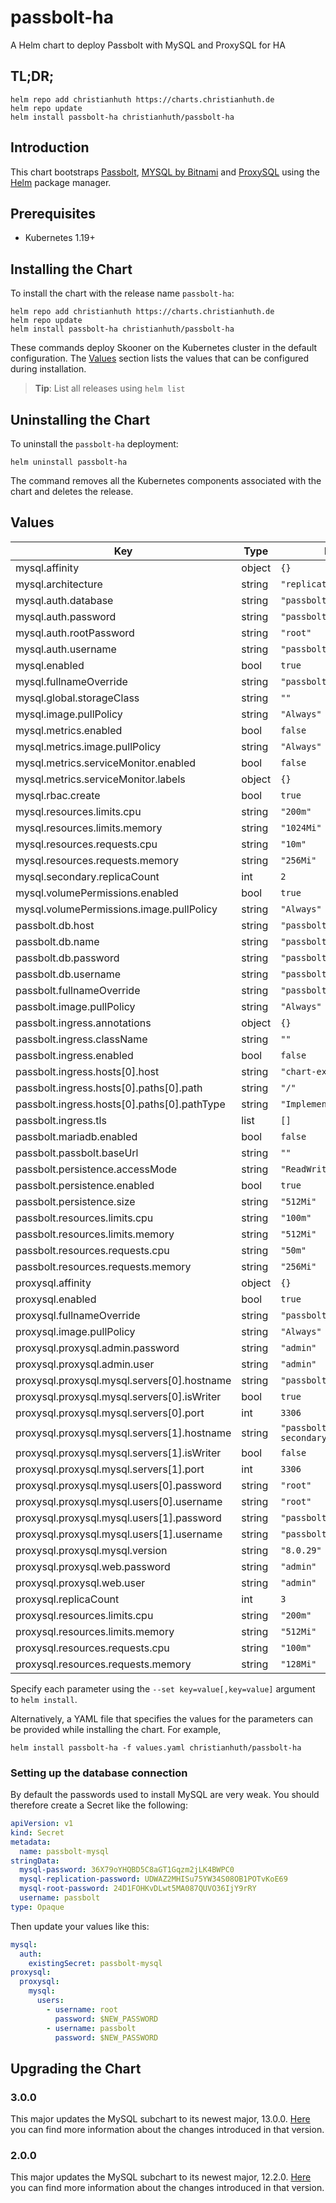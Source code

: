 # passbolt-ha

A Helm chart to deploy Passbolt with MySQL and ProxySQL for HA

## TL;DR;

```console
helm repo add christianhuth https://charts.christianhuth.de
helm repo update
helm install passbolt-ha christianhuth/passbolt-ha
```

## Introduction

This chart bootstraps [Passbolt](https://github.com/passbolt), [MYSQL by Bitnami](https://github.com/bitnami/charts/tree/master/bitnami/mysql) and [ProxySQL](https://github.com/flachesis/proxysql/tree/master/charts/proxysql) using the [Helm](https://helm.sh) package manager.

## Prerequisites

- Kubernetes 1.19+

## Installing the Chart

To install the chart with the release name `passbolt-ha`:

```console
helm repo add christianhuth https://charts.christianhuth.de
helm repo update
helm install passbolt-ha christianhuth/passbolt-ha
```

These commands deploy Skooner on the Kubernetes cluster in the default configuration. The [Values](#values) section lists the values that can be configured during installation.

> **Tip**: List all releases using `helm list`

## Uninstalling the Chart

To uninstall the `passbolt-ha` deployment:

```console
helm uninstall passbolt-ha
```

The command removes all the Kubernetes components associated with the chart and deletes the release.

## Values

| Key | Type | Default | Description |
|-----|------|---------|-------------|
| mysql.affinity | object | `{}` |  |
| mysql.architecture | string | `"replication"` |  |
| mysql.auth.database | string | `"passbolt"` |  |
| mysql.auth.password | string | `"passbolt"` |  |
| mysql.auth.rootPassword | string | `"root"` |  |
| mysql.auth.username | string | `"passbolt"` |  |
| mysql.enabled | bool | `true` |  |
| mysql.fullnameOverride | string | `"passbolt-mysql"` |  |
| mysql.global.storageClass | string | `""` |  |
| mysql.image.pullPolicy | string | `"Always"` |  |
| mysql.metrics.enabled | bool | `false` |  |
| mysql.metrics.image.pullPolicy | string | `"Always"` |  |
| mysql.metrics.serviceMonitor.enabled | bool | `false` |  |
| mysql.metrics.serviceMonitor.labels | object | `{}` |  |
| mysql.rbac.create | bool | `true` |  |
| mysql.resources.limits.cpu | string | `"200m"` |  |
| mysql.resources.limits.memory | string | `"1024Mi"` |  |
| mysql.resources.requests.cpu | string | `"10m"` |  |
| mysql.resources.requests.memory | string | `"256Mi"` |  |
| mysql.secondary.replicaCount | int | `2` |  |
| mysql.volumePermissions.enabled | bool | `true` |  |
| mysql.volumePermissions.image.pullPolicy | string | `"Always"` |  |
| passbolt.db.host | string | `"passbolt-proxysql"` |  |
| passbolt.db.name | string | `"passbolt"` |  |
| passbolt.db.password | string | `"passbolt"` |  |
| passbolt.db.username | string | `"passbolt"` |  |
| passbolt.fullnameOverride | string | `"passbolt"` |  |
| passbolt.image.pullPolicy | string | `"Always"` |  |
| passbolt.ingress.annotations | object | `{}` |  |
| passbolt.ingress.className | string | `""` |  |
| passbolt.ingress.enabled | bool | `false` |  |
| passbolt.ingress.hosts[0].host | string | `"chart-example.local"` |  |
| passbolt.ingress.hosts[0].paths[0].path | string | `"/"` |  |
| passbolt.ingress.hosts[0].paths[0].pathType | string | `"ImplementationSpecific"` |  |
| passbolt.ingress.tls | list | `[]` |  |
| passbolt.mariadb.enabled | bool | `false` |  |
| passbolt.passbolt.baseUrl | string | `""` |  |
| passbolt.persistence.accessMode | string | `"ReadWriteOnce"` |  |
| passbolt.persistence.enabled | bool | `true` |  |
| passbolt.persistence.size | string | `"512Mi"` |  |
| passbolt.resources.limits.cpu | string | `"100m"` |  |
| passbolt.resources.limits.memory | string | `"512Mi"` |  |
| passbolt.resources.requests.cpu | string | `"50m"` |  |
| passbolt.resources.requests.memory | string | `"256Mi"` |  |
| proxysql.affinity | object | `{}` |  |
| proxysql.enabled | bool | `true` |  |
| proxysql.fullnameOverride | string | `"passbolt-proxysql"` |  |
| proxysql.image.pullPolicy | string | `"Always"` |  |
| proxysql.proxysql.admin.password | string | `"admin"` |  |
| proxysql.proxysql.admin.user | string | `"admin"` |  |
| proxysql.proxysql.mysql.servers[0].hostname | string | `"passbolt-mysql-primary"` |  |
| proxysql.proxysql.mysql.servers[0].isWriter | bool | `true` |  |
| proxysql.proxysql.mysql.servers[0].port | int | `3306` |  |
| proxysql.proxysql.mysql.servers[1].hostname | string | `"passbolt-mysql-secondary"` |  |
| proxysql.proxysql.mysql.servers[1].isWriter | bool | `false` |  |
| proxysql.proxysql.mysql.servers[1].port | int | `3306` |  |
| proxysql.proxysql.mysql.users[0].password | string | `"root"` |  |
| proxysql.proxysql.mysql.users[0].username | string | `"root"` |  |
| proxysql.proxysql.mysql.users[1].password | string | `"passbolt"` |  |
| proxysql.proxysql.mysql.users[1].username | string | `"passbolt"` |  |
| proxysql.proxysql.mysql.version | string | `"8.0.29"` |  |
| proxysql.proxysql.web.password | string | `"admin"` |  |
| proxysql.proxysql.web.user | string | `"admin"` |  |
| proxysql.replicaCount | int | `3` |  |
| proxysql.resources.limits.cpu | string | `"200m"` |  |
| proxysql.resources.limits.memory | string | `"512Mi"` |  |
| proxysql.resources.requests.cpu | string | `"100m"` |  |
| proxysql.resources.requests.memory | string | `"128Mi"` |  |

Specify each parameter using the `--set key=value[,key=value]` argument to `helm install`.

Alternatively, a YAML file that specifies the values for the parameters can be provided while installing the chart. For example,

```console
helm install passbolt-ha -f values.yaml christianhuth/passbolt-ha
```

### Setting up the database connection

By default the passwords used to install MySQL are very weak. You should therefore create a Secret like the following:

```yaml
apiVersion: v1
kind: Secret
metadata:
  name: passbolt-mysql
stringData:
  mysql-password: 36X79oYHQBD5C8aGT1Gqzm2jLK4BWPC0
  mysql-replication-password: UDWAZ2MHISu75YW34S08OB1POTvKoE69
  mysql-root-password: 24D1FOHKvDLwt5MA087QUVO36IjY9rRY
  username: passbolt
type: Opaque
```

Then update your values like this:

```yaml
mysql:
  auth:
    existingSecret: passbolt-mysql
proxysql:
  proxysql:
    mysql:
      users:
        - username: root
          password: $NEW_PASSWORD
        - username: passbolt
          password: $NEW_PASSWORD
```

## Upgrading the Chart

### 3.0.0

This major updates the MySQL subchart to its newest major, 13.0.0. [Here](https://github.com/bitnami/charts/tree/main/bitnami/mysql#to-1300) you can find more information about the changes introduced in that version.

### 2.0.0

This major updates the MySQL subchart to its newest major, 12.2.0. [Here](https://github.com/bitnami/charts/tree/main/bitnami/mysql#to-1220) you can find more information about the changes introduced in that version.
